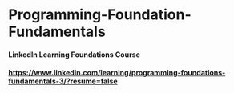 # Programming-Foundation-Fundamentals
#### LinkedIn Learning Foundations Course
#### https://www.linkedin.com/learning/programming-foundations-fundamentals-3/?resume=false
